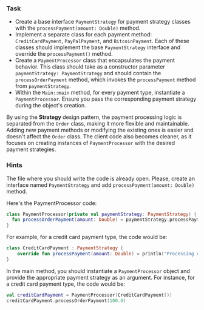 ### Task

- Create a base interface `PaymentStrategy` for payment strategy classes with the `processPayment(amount: Double)`
  method.
- Implement a separate class for each payment method: `CreditCardPayment`, `PayPalPayment`, and `BitcoinPayment`.
  Each of these classes should implement the base `PaymentStrategy` interface and override the `processPayment()`
  method.
- Create a `PaymentProcessor` class that encapsulates the payment behavior.
  This class should take as a constructor parameter `paymentStrategy: PaymentStrategy`
  and should contain the `processOrderPayment` method, which invokes the `processPayment` method from `paymentStrategy`.
- Within the `Main::main` method, for every payment type, instantiate a `PaymentProcessor`. Ensure you pass the
  corresponding payment strategy during the object's creation.

By using the **Strategy** design pattern, the payment processing logic is separated from the `Order` class,
making it more flexible and maintainable.
Adding new payment methods or modifying the existing ones is easier and doesn't affect the `Order` class.
The client code also becomes cleaner, as it focuses on creating instances of `PaymentProcessor` with the desired payment
strategies.

### Hints

<div class="hint" title="Where to start?">

The file where you should write the code is already open.
Please, create an interface named `PaymentStrategy` and add `processPayment(amount: Double)` method.
</div>

<div class="hint" title="How should PaymentProcessor class look?">

Here's the PaymentProcessor code:

```kotlin
class PaymentProcessor(private val paymentStrategy: PaymentStrategy) {
  fun processOrderPayment(amount: Double) = paymentStrategy.processPayment(amount)
}
```

</div>

<div class="hint" title="How should PaymentStrategy subclasses look?">

For example, for a credit card payment type, the code would be:

```kotlin
class CreditCardPayment : PaymentStrategy {
    override fun processPayment(amount: Double) = println("Processing credit card payment: $amount")
}
```

</div>

<div class="hint" title="How to fix main method?">

In the main method, you should instantiate a `PaymentProcessor` object and provide the appropriate payment strategy as
an
argument. For instance, for a credit card payment type, the code would be:

```kotlin
val creditCardPayment = PaymentProcessor(CreditCardPayment())
creditCardPayment.processOrderPayment(100.0)
```

</div>